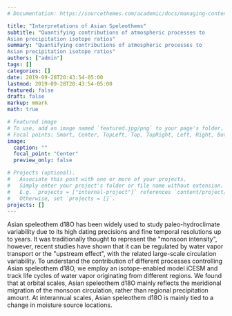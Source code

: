 ```yaml
---
# Documentation: https://sourcethemes.com/academic/docs/managing-content/

title: "Interpretations of Asian Speleothems"
subtitle: "Quantifying contributions of atmospheric processes to
Asian precipitation isotope ratios"
summary: "Quantifying contributions of atmospheric processes to
Asian precipitation isotope ratios"
authors: ["admin"]
tags: []
categories: []
date: 2019-09-28T20:43:54-05:00
lastmod: 2019-09-28T20:43:54-05:00
featured: false
draft: false
markup: mmark
math: true

# Featured image
# To use, add an image named `featured.jpg/png` to your page's folder.
# Focal points: Smart, Center, TopLeft, Top, TopRight, Left, Right, BottomLeft, Bottom, BottomRight.
image:
  caption: ""
  focal_point: "Center"
  preview_only: false

# Projects (optional).
#   Associate this post with one or more of your projects.
#   Simply enter your project's folder or file name without extension.
#   E.g. `projects = ["internal-project"]` references `content/project/deep-learning/index.md`.
#   Otherwise, set `projects = []`.
projects: []
---
```

Asian speleothem d18O has been widely used to study paleo-hydroclimate
variability due to its high dating precisions and fine temporal resolutions up
to years. It was traditionally thought to represent the "monsoon intensity",
however, recent studies have shown that it can be regulated by water vapor
transport or the "upstream effect", with the related large-scale circulation
variability. To understand the contribution of different processes controlling
Asian speleothem d18O, we employ an isotope-enabled model iCESM and track life
cycles of water vapor originating from different regions. We found that at
orbital scales, Asian speleothem d18O mainly reflects the meridional migration
of the monsoon circulation, rather than regional precipitation amount. At
interannual scales, Asian speleothem d18O is mainly tied to a change in
moisture source locations.
